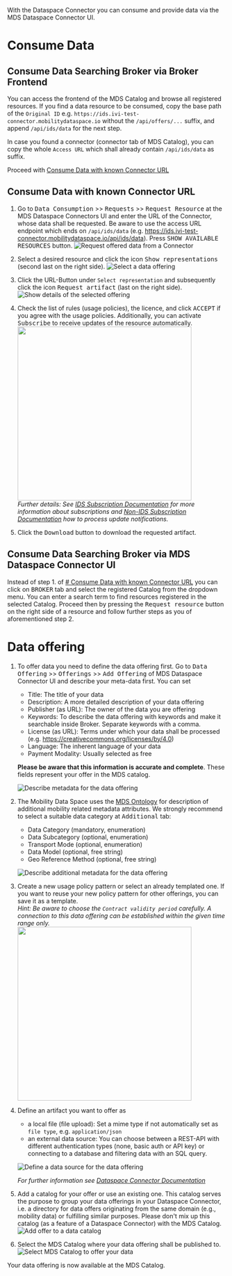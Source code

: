 With the Dataspace Connector you can consume and provide data via the MDS Dataspace Connector UI.

# Consume Data
## Consume Data Searching Broker via Broker Frontend
You can access the frontend of the MDS Catalog and browse all registered resources. If you find a data resource to be consumed, copy the base path of the `Original ID` e.g. `https://ids.ivi-test-connector.mobilitydataspace.io` without the `/api/offers/...` suffix, and append `/api/ids/data` for the next step. 

In case you found a connector (connector tab of MDS Catalog), you can copy the whole `Access URL` which shall already contain `/api/ids/data` as suffix. 

Proceed with [Consume Data with known Connector URL](#Consume-Data-with-known-Connector-URL)

## Consume Data with known Connector URL
1. Go to <kbd>Data Consumption</kbd> >> <kbd>Requests</kbd> >> <kbd>Request Resource</kbd> at the MDS Dataspace Connectors UI and enter the URL of the Connector, whose data shall be requested. Be aware to use the access URL endpoint which ends on `/api/ids/data` (e.g. https://ids.ivi-test-connector.mobilitydataspace.io/api/ids/data). Press <kbd>SHOW AVAILABLE RESOURCES</kbd> button.
![Request offered data from a Connector](https://user-images.githubusercontent.com/91048868/170651063-4cb93e89-cca8-44c2-aaff-a4a371c2db54.jpg "Request offered data from a Connector")


2. Select a desired resource and click the icon <kbd>Show representations</kbd> (second last on the right side).
   ![Select a data offering](https://user-images.githubusercontent.com/91048868/170658417-77c046df-c136-4b86-a709-012a38cb8c90.jpg "Select a data offering")


3. Click the URL-Button under `Select representation` and subsequently click the icon <kbd>Request artifact</kbd> (last on the right side).
   ![Show details of the selected offering](https://user-images.githubusercontent.com/91048868/170659186-66eb5861-6300-498b-b271-144180d27310.jpg "Show details of the selected offering")


4. Check the list of rules (usage policies), the licence, and click <kbd>ACCEPT</kbd> if you agree with the usage policies. Additionally, you can activate <kbd>Subscribe</kbd> to receive updates of the resource automatically.  
<img src="https://user-images.githubusercontent.com/91048868/170662482-56dd90dd-9bf4-4f76-81aa-ba021a472b30.jpg" width=400><br>
 _Further details: See [IDS Subscription Documentation](https://international-data-spaces-association.github.io/DataspaceConnector/CommunicationGuide/v6/Subscription#step-2-create-an-ids-subscription) for more information about subscriptions and [Non-IDS Subscription Documentation](https://international-data-spaces-association.github.io/DataspaceConnector/CommunicationGuide/v6/Subscription#step-1-create-a-non-ids-subscription) how to process update notifications._


5. Click the <kbd>Download</kbd> button to download the requested artifact.


## Consume Data Searching Broker via MDS Dataspace Connector UI
Instead of step 1. of [# Consume Data with known Connector URL](#Consume-Data-with-known-Connector-URL) you can click on <kbd>BROKER</kbd> tab and select the registered Catalog from the dropdown menu. You can enter a search term to find resources registered in the selected Catalog. Proceed then by pressing the <kbd>Request resource</kbd> button on the right side of a resource and follow further steps as you of aforementioned step 2.  


# Data offering
1. To offer data you need to define the data offering first. Go to <kbd>Data Offering</kbd> >> <kbd>Offerings</kbd> >> <kbd>Add Offering</kbd> of MDS Dataspace Connector UI and describe your meta-data first. You can set 
   * Title: The title of your data
   * Description: A more detailed description of your data offering
   * Publisher (as URL): The owner of the data you are offering
   * Keywords: To describe the data offering with keywords and make it searchable inside Broker. Separate keywords with a comma. 
   * License (as URL): Terms under which your data shall be processed (e.g. https://creativecommons.org/licenses/by/4.0)
   * Language: The inherent language of your data
   * Payment Modality: Usually selected as free  
   
   **Please be aware that this information is accurate and complete**. These fields represent your offer in the MDS catalog.

   ![Describe metadata for the data offering](https://user-images.githubusercontent.com/91048868/170665339-0edb7376-de3b-43bc-991b-69bf69d233b3.jpg "Describe metadata for the data offering")


2. The Mobility Data Space uses the [MDS Ontology](https://github.com/Mobility-Data-Space/mobility-data-space/wiki/Ontology) for description of additional mobility related metadata attributes. We strongly recommend to select a suitable data category at <kbd>Additional</kbd> tab:
   * Data Category (mandatory, enumeration)
   * Data Subcategory (optional, enumeration)
   * Transport Mode (optional, enumeration)
   * Data Model (optional, free string)
   * Geo Reference Method (optional, free string)  

   ![Describe additional metadata for the data offering](https://user-images.githubusercontent.com/91048868/177956572-d0cc8a8c-38b0-4ee4-a897-8fcdd6101546.jpg "Describe additional metadata for the data offering")


3. Create a new usage policy pattern or select an already templated one. If you want to reuse your new policy pattern for other offerings, you can save it as a template.  
   _Hint: Be aware to choose the `Contract validity period` carefully. A connection to this data offering can be established within the given time range only._  
    <img src="https://user-images.githubusercontent.com/91048868/170666289-5b549773-7bf7-4bef-8cb3-6a62d7699b35.jpg" width=400><br>


4. Define an artifact you want to offer as
   * a local file (file upload): Set a mime type if not automatically set as `file type`, e.g. `application/json` 
   * an external data source: You can choose between a REST-API with different authentication types (none, basic auth or API key) or connecting to a database and filtering data with an SQL query.  

   ![Define a data source for the data offering](https://user-images.githubusercontent.com/91048868/170668168-dd0ab024-0955-4994-bcca-3a7f68599b7b.jpg "Define a data source for the data offering")

   _For further information see [Dataspace Connector Documentation](https://international-data-spaces-association.github.io/DataspaceConnector/CommunicationGuide/v6/Camel#create-a-route-for-fetching-data)_


5. Add a catalog for your offer or use an existing one. This catalog serves the purpose to group your data offerings in your Dataspace Connector, i.e. a directory for data offers originating from the same domain (e.g., mobility data) or fulfilling similar purposes. Please don't mix up this catalog (as a feature of a Dataspace Connector) with the MDS Catalog.
   ![Add offer to a data catalog](https://user-images.githubusercontent.com/91048868/170673032-d8ad5994-7266-47ca-8279-3feb513a90ad.jpg "Add offer to a data catalog")


6. Select the MDS Catalog where your data offering shall be published to.
   ![Select MDS Catalog to offer your data](https://user-images.githubusercontent.com/91048868/170673109-714c9f51-a683-4a8b-a894-15940f4300ae.jpg "Select MDS Catalog to offer your data")


Your data offering is now available at the MDS Catalog.